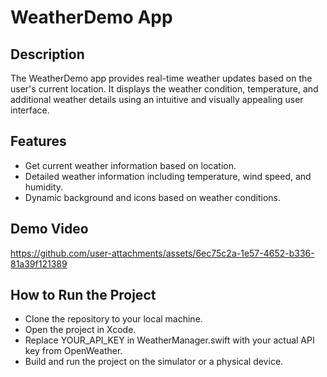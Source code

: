 # WeatherDemo App

## Description
The WeatherDemo app provides real-time weather updates based on the user's current location. It displays the weather condition, temperature, and additional weather details using an intuitive and visually appealing user interface.

## Features
- Get current weather information based on location.
- Detailed weather information including temperature, wind speed, and humidity.
- Dynamic background and icons based on weather conditions.

## Demo Video

https://github.com/user-attachments/assets/6ec75c2a-1e57-4652-b336-81a39f121389

## How to Run the Project
- Clone the repository to your local machine.
- Open the project in Xcode.
- Replace YOUR_API_KEY in WeatherManager.swift with your actual API key from OpenWeather.
- Build and run the project on the simulator or a physical device.


